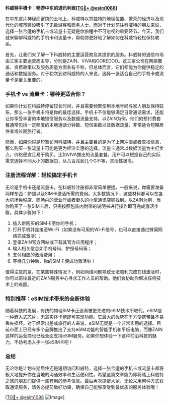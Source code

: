 **科威特手機卡：畅游中东的通讯利器[[TG💪+ @esim1088](https://t.me/s/esim1088)]**

在中东这片神秘而富饶的土地上，科威特以其独特的地理位置、繁荣的经济以及现代化的城市建设吸引了无数游客和商务人士。而对于计划前往科威特的朋友来说，选择一张合适的手机卡或流量卡无疑是你旅程中不可忽视的重要环节。今天，我们就来聊聊科威特的手机卡和流量卡，帮助你更好地了解如何在科威特轻松保持联系。

首先，让我们来了解一下科威特的主要运营商及其提供的服务。科威特的通信市场由三家主要运营商主导，分别是ZAIN、VIVA和OOREDOO。这三家公司在网络覆盖、资费政策以及服务质量方面各有千秋，但总体而言，它们都能为你提供稳定的通话和数据服务。对于初次到访科威特的人来说，选择一张适合自己的手机卡或流量卡是至关重要的。

### 手机卡 vs 流量卡：哪种更适合你？

如果你计划在科威特停留较长时间，并且需要频繁使用本地号码与家人朋友保持联系，那么一张手机卡将是你的最佳选择。手机卡不仅能够满足日常通话需求，还能让你享受丰富的本地短信服务以及数据流量支持。以ZAIN为例，他们的预付费套餐通常包括一定额度的本地通话分钟数、短信条数以及数据流量，非常适合短期居住者或长期旅行者。

然而，如果你只是短暂访问科威特，并且主要目的是为了上网冲浪或者查找信息，那么购买一张流量卡可能是更为经济实惠的选择。流量卡通常以数据流量为主打卖点，价格便宜且易于购买。比如VIVA推出的流量套餐，用户可以根据自己的实际需求选择不同大小的数据包，从几百兆到几个G不等，灵活性极高。

### 注册流程详解：轻松搞定手机卡

无论是手机卡还是流量卡，在科威特注册都非常简单便捷。一般来说，你需要准备两样东西：护照以及SIM卡激活所需的费用。大多数情况下，这些材料都可以在各大机场免税店、商场内的营业厅或者街头的小型通讯店铺找到。以ZAIN为例，当你购买了一张SIM卡后，只需按照包装内附带的说明书进行操作即可完成激活步骤。具体步骤如下：

1. 插入新购买的SIM卡至你的手机；
2. 打开手机并连接至Wi-Fi（如果没有可用的Wi-Fi信号，也可以直接通过蜂窝网络完成激活）；
3. 登录ZAIN官方网站或下载其官方应用程序；
4. 输入相关信息如手机号码、护照号码等；
5. 支付相应的激活费用；
6. 等待几分钟后，你的SIM卡便成功激活啦！

值得注意的是，在某些特殊情况下，例如网络问题导致无法顺利完成在线激活时，你可以前往最近的ZAIN服务中心寻求工作人员的帮助。他们会协助你解决任何技术上的难题。

### 特别推荐：eSIM技术带来的全新体验

随着科技的发展，传统的物理SIM卡正逐渐被更先进的eSIM技术所取代。eSIM是一种嵌入式芯片，无需实体卡槽即可实现功能。它最大的优势在于方便携带且不易丢失损坏。对于经常出差或旅行的人来说，eSIM无疑是一个非常实用的选择。目前市面上已经有多个品牌推出了支持eSIM功能的智能手机和平板电脑，而像ZAIN这样的运营商也已经全面支持eSIM服务。如果你想体验一下这种前沿科技的魅力，不妨考虑入手一张eSIM卡吧！

### 总结

无论你是计划长期居住还是短期访问科威特，选择一张合适的手机卡或流量卡都将极大地提升你在当地的沟通效率和生活便利性。希望这篇文章能为即将踏上科威特之旅的朋友们提供一些有用的参考信息。最后再次提醒大家，无论采用何种方式获取通讯服务，请务必提前做好功课，确保自己能够享受到最优质的服务体验哦！

[[TG💪+ @esim1088](https://t.me/s/esim1088) ![Image](https://i.postimg.cc/4NQfJmqS/Snipaste-2025-05-13-00-14-12.png)]